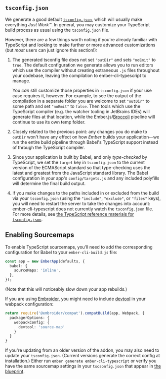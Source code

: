 <!-- FIXME: This is copy-pasta from ember-cli-typescript docs and needs updates -->

## `tsconfig.json`

We generate a good default [`tsconfig.json`](https://github.com/typed-ember/ember-cli-typescript/blob/master/blueprint-files/ember-cli-typescript/tsconfig.json), which will usually make everything _Just Work™_. In general, you may customize your TypeScript build process as usual using the `tsconfig.json` file.

However, there are a few things worth noting if you're already familiar with TypeScript and looking to make further or more advanced customizations (but _most_ users can just ignore this section!):

1. The generated tsconfig file does not set `"outDir"` and sets `"noEmit"` to `true`. The default configuration we generate allows you to run editors which use the compiler without creating extraneous `.js` files throughout your codebase, leaving the compilation to ember-cli-typescript to manage.

   You _can_ still customize those properties in `tsconfig.json` if your use case requires it, however. For example, to see the output of the compilation in a separate folder you are welcome to set `"outDir"` to some path and set `"noEmit"` to `false`. Then tools which use the TypeScript compiler (e.g. the watcher tooling in JetBrains IDEs) will generate files at that location, while the Ember.js/[Broccoli](https://broccoli.build) pipeline will continue to use its own temp folder.

2. Closely related to the previous point: any changes you do make to `outDir` won't have any effect on how _Ember_ builds your application—we run the entire build pipeline through Babel's TypeScript support instead of through the TypeScript compiler.
3. Since your application is built by Babel, and only _type-checked_ by TypeScript, we set the `target` key in `tsconfig.json` to the current version of the ECMAScript standard so that type-checking uses the latest and greatest from the JavaScript standard library. The Babel configuration in your app's `config/targets.js` and any included polyfills will determine the final build output.
4. If you make changes to the paths included in or excluded from the build via your `tsconfig.json` (using the `"include"`, `"exclude"`, or `"files"` keys), you will need to restart the server to take the changes into account: ember-cli-typescript does not currently watch the `tsconfig.json` file. For more details, see [the TypeScript reference materials for `tsconfig.json`](https://www.typescriptlang.org/docs/handbook/tsconfig-json.html).

## Enabling Sourcemaps

To enable TypeScript sourcemaps, you'll need to add the corresponding configuration for Babel to your `ember-cli-build.js` file:

```typescript
const app = new EmberApp(defaults, {
  babel: {
    sourceMaps: 'inline',
  },
});
```

(Note that this _will_ noticeably slow down your app rebuilds.)

If you are using [Embroider](https://github.com/embroider-build/embroider), you might need to include [devtool](https://webpack.js.org/configuration/devtool/) in your webpack configuration:

```ts
return require('@embroider/compat').compatBuild(app, Webpack, {
  packagerOptions: {
    webpackConfig: {
      devtool: 'source-map'
    }
  }
}
```

If you're updating from an older version of the addon, you may also need to update your `tsconfig.json`. (Current versions generate the correct config at installation.) Either run `ember generate ember-cli-typescript` or verify you have the same sourcemap settings in your `tscsonfig.json` that appear in [the blueprint](https://github.com/typed-ember/ember-cli-typescript/blob/master/blueprint-files/ember-cli-typescript/files/tsconfig.json).
